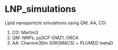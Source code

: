 # LNP_simulations
Lipid nanoparticle simulations using QM, AA, CG:
1. CG: Martini3
2. QM: NNPs, pySCF-DM21, ORCA
3. AA: Charmm36m (GROMACS) + PLUMED metaD 
